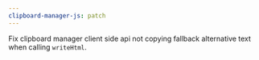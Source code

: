 ```yaml
---
clipboard-manager-js: patch
---
```


Fix clipboard manager client side api not copying fallback alternative text when calling `writeHtml`. 